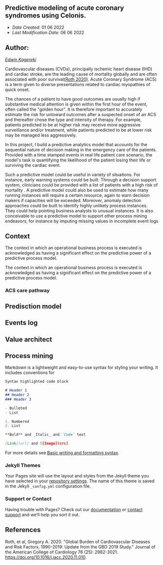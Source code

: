 ## Predictive modeling of  acute coronary syndromes using Celonis.

* *Date Created*: 01 06 2022
* *Last Modification Date*: 06 06 2022

## Author:

*[Edwin Kagereki](Kagereki@dal.ca)*

Cardiovascular diseases (CVDs), principally ischemic heart disease (IHD) and cardiac stroke, are the leading cause of mortality globally and are often associated with poor survival[(Roth 2020)](https://doi.org/10.1016/j.jacc.2020.11.010). Acute Coronary Syndrome (ACS) is a term given to diverse presentations related to cardiac myopathies of quick onset. 


The chances of a patient to have good outcomes are usually high if substantive medical attention is given within  the first hour of the event, often called the "golden hour". It is therefore important to accurately estimate the risk for untoward outcomes after a suspected onset of an ACS and thereafter chose the type and intensity of therapy. For example, patients predicted to be at higher risk may receive more aggressive surveillance and/or treatment, while patients predicted to be at lower risk may be managed less aggressively.


In this project, I build a predictive analytics model 
that accounts for the sequential nature of decision making in the emergency care of the patients. 
Provided with a time stamped events in real life patient care scenario, the 
model's task is quantifying the likelihood of the patient losing their life or surviving the cardiac event. 

Such a predictive model could be useful in variety of situations. For instance, early 
warning systems could be built. Through a decision support system, clinicians  could be provided with a list of  patients with a high risk of mortality 
. A predictive model could also be used to estimate how many running instances 
will require a certain resource, again to warn decision makers if capacities will be 
exceeded. Moreover, anomaly detection approaches could be built to identify highly 
unlikely process instances. They could help pointing business analysts to unusual 
instances. It is also conceivable to use a predictive model to support other process 
mining endeavors, for instance by imputing missing values in incomplete event logs


## Context

The context in which an operational business process is executed is 
acknowledged as having a significant effect on the predictive power of a predictive 
process model.


The context in which an operational business process is executed is 
acknowledged as having a significant effect on the predictive power of a predictive 
process model.


### ACS care pathway


## Predisction model


## Events log



## Value architect



## Process mining



Markdown is a lightweight and easy-to-use syntax for styling your writing. It includes conventions for

```markdown
Syntax highlighted code block

# Header 1
## Header 2
### Header 3

- Bulleted
- List

1. Numbered
2. List

**Bold** and _Italic_ and `Code` text

[Link](url) and ![Image](src)
```

For more details see [Basic writing and formatting syntax](https://docs.github.com/en/github/writing-on-github/getting-started-with-writing-and-formatting-on-github/basic-writing-and-formatting-syntax).

### Jekyll Themes

Your Pages site will use the layout and styles from the Jekyll theme you have selected in your [repository settings](https://github.com/em-kagereki/Process-Mining/settings/pages). The name of this theme is saved in the Jekyll `_config.yml` configuration file.

### Support or Contact

Having trouble with Pages? Check out our [documentation](https://docs.github.com/categories/github-pages-basics/) or [contact support](https://support.github.com/contact) and we’ll help you sort it out.


## References

Roth, et al, Gregory A. 2020. "Global Burden of Cardiovascular Diseases and Risk Factors, 1990-2019: Update from the GBD 2019 Study." Journal of the American College of Cardiology 76 (25): 2982-3021. https://doi.org/10.1016/j.jacc.2020.11.010.
